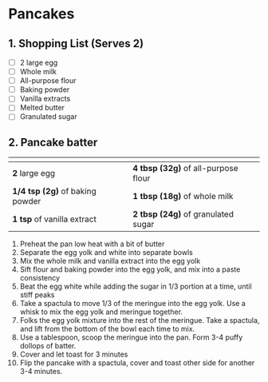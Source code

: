 # Pancakes

## 1. Shopping List (Serves 2)
- [ ] 2 large egg
- [ ] Whole milk
- [ ] All-purpose flour
- [ ] Baking powder
- [ ] Vanilla extracts
- [ ] Melted butter
- [ ] Granulated sugar

## 2. Pancake batter
|<!-- -->|<!-- -->|
|---|---|
| **2** large egg | **4 tbsp (32g)** of all-purpose flour|
| **1/4 tsp (2g)** of baking powder | **1 tbsp (18g)** of whole milk |
| **1 tsp** of vanilla extract| **2 tbsp (24g)** of granulated sugar |

1. Preheat the pan low heat with a bit of butter
2. Separate the egg yolk and white into separate bowls
3. Mix the whole milk and vanilla extract into the egg yolk
4. Sift flour and baking powder into the egg yolk, and mix into a paste consistency
5. Beat the egg white while adding the sugar in 1/3 portion at a time, until stiff peaks
6. Take a spactula to move 1/3 of the meringue into the egg yolk. Use a whisk to mix the egg yolk and meringue together.
7. Folks the egg yolk mixture into the rest of the meringue. Take a spactula, and lift from the bottom of the bowl each time to mix.
8. Use a tablespoon, scoop the meringue into the pan. Form 3-4 puffy dollops of batter.
9. Cover and let toast for 3 minutes
10. Flip the pancake with a spactula, cover and toast other side for another 3-4 minutes.
